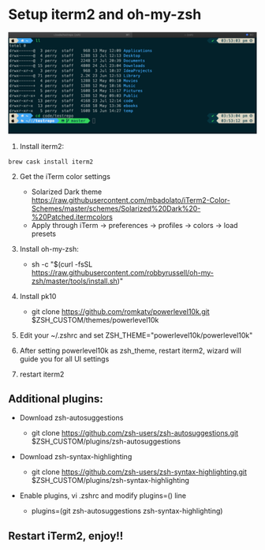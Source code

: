 # Setup iterm2 and oh-my-zsh

![alt text](https://github.com/perrydevx/perry-files/blob/master/iterm2-omz.png)

1. Install iterm2: 
```
brew cask install iterm2
```
2. Get the iTerm color settings
	- Solarized Dark theme 
	https://raw.githubusercontent.com/mbadolato/iTerm2-Color-Schemes/master/schemes/Solarized%20Dark%20-%20Patched.itermcolors
	- Apply through iTerm → preferences → profiles → colors → load presets

3. Install oh-my-zsh: 
	- sh -c "$(curl -fsSL https://raw.githubusercontent.com/robbyrussell/oh-my-zsh/master/tools/install.sh)"

4. Install pk10
	- git clone https://github.com/romkatv/powerlevel10k.git $ZSH_CUSTOM/themes/powerlevel10k

5. Edit your ~/.zshrc and set ZSH_THEME="powerlevel10k/powerlevel10k"

6. After setting powerlevel10k as zsh_theme, restart iterm2, wizard will guide you for all UI settings

7. restart iterm2

## Additional plugins:

- Download zsh-autosuggestions
	- git clone https://github.com/zsh-users/zsh-autosuggestions.git $ZSH_CUSTOM/plugins/zsh-autosuggestions

- Download zsh-syntax-highlighting
	- git clone https://github.com/zsh-users/zsh-syntax-highlighting.git $ZSH_CUSTOM/plugins/zsh-syntax-highlighting

- Enable plugins, vi .zshrc and modify plugins=() line
	- plugins=(git zsh-autosuggestions zsh-syntax-highlighting)
	
## Restart iTerm2, enjoy!!
